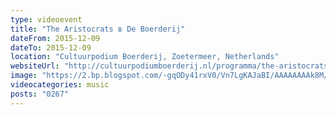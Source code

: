 ```yaml
---
type: videoevent
title: "The Aristocrats в De Boerderij"
dateFrom: 2015-12-09
dateTo: 2015-12-09
location: "Cultuurpodium Boerderij, Zoetermeer, Netherlands"
websiteUrl: "http://cultuurpodiumboerderij.nl/programma/the-aristocrats-2/"
image: "https://2.bp.blogspot.com/-gqODy41rxV0/Vn7LgKAJaBI/AAAAAAAAk8M/eU2egTbUn-Q/s1600/20151209_222003.picasaweb.jpg"
videocategories: music
posts: "0267"
---
```

